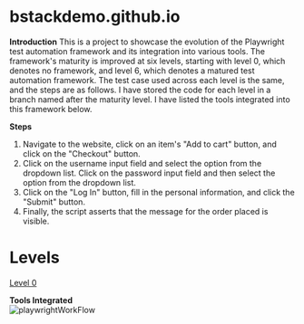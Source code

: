 # bstackdemo.github.io
**Introduction**
This is a project to showcase the evolution of the Playwright test automation framework and its integration into various tools. The framework's maturity is improved at six levels, starting with level 0, which denotes no framework, and level 6, which denotes a matured test automation framework. The test case used across each level is the same, and the steps are as follows. I have stored the code for each level in a branch named after the maturity level. I have listed the tools integrated into this framework below.

**Steps**
1. Navigate to the website, click on an item's "Add to cart" button, and click on the "Checkout" button.
2. Click on the username input field and select the option from the dropdown list. Click on the password input field and then select the option from the dropdown list.
3. Click on the "Log In" button, fill in the personal information, and click the "Submit" button.
4. Finally, the script asserts that the message for the order placed is visible.

# Levels
[Level 0](https://github.com/Cerosh/bstackdemo.github.io/tree/level.0)

 **Tools Integrated**  
![playwrightWorkFlow](https://github.com/user-attachments/assets/055c377d-c69a-4414-9657-7b7b574a2020)
